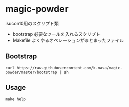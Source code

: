 # magic-powder

isucon10用のスクリプト類

- bootstrap 必要なツールを入れるスクリプト
- Makefile よくやるオペレーションがまとまったファイル

## Bootstrap

```
curl https://raw.githubusercontent.com/k-nasa/magic-powder/master/bootstrap | sh
```

## Usage

```
make help
```
